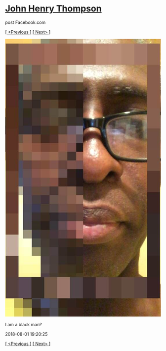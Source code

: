 # [John Henry Thompson](../README.md)
post Facebook.com

[[ <Previous ]](2018-08-01-1.md) [[ Next> ]](2018-07-31-1.md)

[![](../media/2018-08-01/Timeline-Photos-I-am-a-black-man.jpg)](../README.md)

I am a black man?

2018-08-01 19:20:25

[[ <Previous ]](2018-08-01-1.md) [[ Next> ]](2018-07-31-1.md)